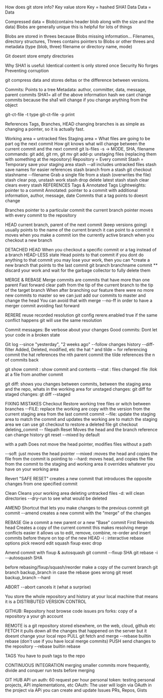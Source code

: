 How does git store info?
Key value store
Key = hashed SHA1 Data
Data = Data 

Compressed data = Blob(contains header blob along with the size and the data)
Blobs are generally unique this is helpful for lots of things

Blobs are stored in threes because 
Blobs missing information... Filenames, directory structures,
Threes contains pointers to Blobs or other threes and metadata (type (blob, three) filename or directory name, mode)

Git doesnt store empty directories

Why SHA1 is useful:
Identical content is only stored once 
Security
No forges
Preventing corruption

git compress data and stores deltas or the difference between versions.

Commits:
Points to a tree 
Metadata: author, committer, data, message, parent commits
SHA1= all of the above information hash
we cant change commits because the sha1 will change if you change anything from the object

git-ct-file -t type
git-ct-file -p print

References
Tags, Branches, HEAD
changing branches is as simple as changing a pointer, so it is actually fast.

Working area = untracked files
Staging area = What files are going to be part og the next commit
How git knows what will change between the current commit and the next commit
git ls-files -s -> MODE, SHA, filename 
commands: git add, git rm, git mv
git add-p: unstaging files (replacing them with something at the repository) 
Repository = Every commit
Stash = Temporary save your staging area
stash --all includes untracked files
stash save names for easier references
stash branch from a stash
git checkout stashname --filename Grab a single file from a stash (overwrites the file)
stash clear pop, unstash work
stash drop delete latest stash
stash clear clears every stash
REFERENCES
Tags & Annotated Tags
Lightweights: pointer to a commit
Annotated: pointer to a commit with additional information, author, message, date
Commits that a tag points to doesnt change 

Branches
pointer to a particular commit 
the current branch pointer moves with every commit to the repository

HEAD
current branch, parent of the next commit (keep versions going)
usually points to the name of the current branch
it can point to a commit
it moves when 
you make a commit ion the currently active branch
when you checkout a new branch

DETACHED HEAD
When you checkout a specific commit or a tag instead of a branch HEAD-LESS state
Head points to that commit
if you dont do anything to that commit you may lose your work, then you can
*create a new branch that points to the last commit 
git branch branchname commit 
** discard your work and wait for the garbage collector to fully delete them

MERGE & REBASE
Merge commits are commits that have more than one parent
Fast forward clear path from the tip of the current branch to the tip of the target branch 
When after branching our feature there were no more new commits to master so we can just add our commits to master and change the head 
You can avoid that with merge --no-ff 
in order to have a merger commit avoiding fast forward 

RERERE reuse recorded resolution
git config rerere.enabled true
if the same conflict happens git will use the same resolution

Commit messages:
Be verbose about your changes
Good commits:
Dont let your code in a broken state

Git log 
--since "yesterday", "2 weeks ago"
--follow changes history
--diff-filter Added, Deleted, modified, etc
the hat ^ and tilde ~ for  referencing commit
the hat references the nth parent commit
the tilde references the n of commits back

git show commit        : show commit and contents
                --stat : files changed
                :file  :llok at a file from another commit 

git diff: shows you changes between commits, between the staging area and the repo, whats in the working area
for unstaged changes: git diff
for staged changes: gt diff --staged

FIXING MISTAKES
Checkout
Restore working tree files or witch between branches
--FILE: replace the working are copy with the version from the current staging area from the last commit
commit --file: update the staging area to match the commit  and updates the working are to match the staging area
we can use git checkout to restore a deleted file
git checkout deleting_commit -- filepath
Reset
Moves the head and the branch reference 
can change history 
git reset --mixed by default

with a path
Does not move the head pointer, modifies files
without a path

--soft :just moves the head pointer
--mixed :moves the head and copies the file from the commit is pointing to 
--hard: moves head, and copies the file from the commit to the staging and working area it overrides whatever you have on your working area

Revert
"SAFE RESET"
creates a new commit that introduces the opposite changes from one specified commit

Clean
Cleans your working area deleting untracked files
-d: will clean directories
--dry-run to see what would be deleted

AMEND
Shortcut that lets you make changes to the previous commit
git commit --amend 
creates a new commit with the "merge" of the changes

REBASE
Gie a commit a new parent or a new "Base" commit
First Rewinds head
Creates a copy of the current commit 
this makes resolving merge conflicts easier
it allows us to edit, remove, combine, re-order and insert commits 
before theyre on top of the new HEAD
-i : interactive rebase
options
pick reword edit squash fixup exec drop

Amend commit with fixup & autosquash
git commit --fixup SHA
git rebase -i --autosquash SHA

before rebasing/fixup/squash/reorder
make a copy of the current branch 
git branch backup_branch
in case the rebase goes wrong
git reset backup_branch --hard

ABORT
--abort cancels it (what a surprise)

You store the whole repository and history at your local machine that means it is a DISTRIBUTED VERSION CONTROL

GITHUB:
Repository host
browse code
issues
prs
forks: copy of a repository a your gh account 

REMOTE
is a git repository stored elsewhere, on the web, cloud, github etc
FETCH 
it pulls down all the changes that happened on the server but it doesnt change your local repo
PULL 
git fetch and merge
--rebase builtin rebase (don't use if you have local merge commits)
PUSH
send changes to the repository
--rebase builtin rebase

TAGS
You have to push tags to the repo

CONTINUOUS INTEGRATION
merging smaller commits more frequently, divide and conquer
run tests before merging 

GIT HUB API
un auth: 60 request per hour
personal token: testing personal projects, API implementations, etc
OAuth: The user will login via OAuth in the project
via APi you can create and update Issues PRs, Repos, Gists 



